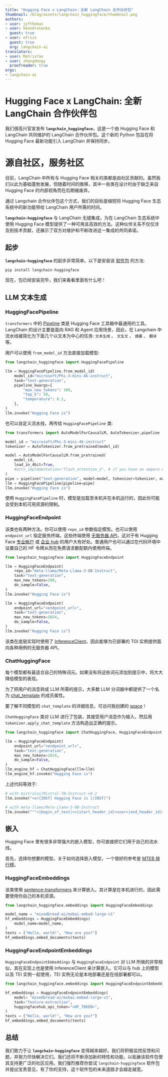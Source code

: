 ```yaml
---
title: "Hugging Face x LangChain：全新 LangChain 合作伙伴包"
thumbnail: /blog/assets/langchain_huggingface/thumbnail.png
authors:
- user: jofthomas
- user: kkondratenko
  guest: true
- user: efriis
  guest: true
  org: langchain-ai
translators:
- user: MatrixYao
- user: zhongdongy
  proofreader: true
orgs:
- langchain-ai
---
```

# Hugging Face x LangChain: 全新 LangChain 合作伙伴包

我们很高兴官宣发布 **`langchain_huggingface`**，这是一个由 Hugging Face 和 LangChain 共同维护的 LangChain 合作伙伴包。这个新的 Python 包旨在将 Hugging Face 最新功能引入 LangChain 并保持同步。

# 源自社区，服务社区

目前，LangChain 中所有与 Hugging Face 相关的类都是由社区贡献的。虽然我们以此为基础蓬勃发展，但随着时间的推移，其中一些类在设计时由于缺乏来自 Hugging Face 的内部视角而在后期被废弃。

通过 Langchain 合作伙伴包这个方式，我们的目标是缩短将 Hugging Face 生态系统中的新功能带给 LangChain 用户所需的时间。

**`langchain-huggingface`** 与 LangChain 无缝集成，为在 LangChain 生态系统中使用 Hugging Face 模型提供了一种可用且高效的方法。这种伙伴关系不仅仅涉及到技术贡献，还展示了双方对维护和不断改进这一集成的共同承诺。

## **起步**

**`langchain-huggingface`** 的起步非常简单。以下是安装该 [软件包](https://github.com/langchain-ai/langchain/tree/master/libs/partners/huggingface) 的方法:

```python
pip install langchain-huggingface
```

现在，包已经安装完毕，我们来看看里面有什么吧！

## LLM 文本生成

### HuggingFacePipeline

`transformers` 中的 [Pipeline](https://huggingface.co/docs/transformers/main_classes/pipelines) 类是 Hugging Face 工具箱中最通用的工具。LangChain 的设计主要是面向 RAG 和 Agent 应用场景，因此，在 Langchain 中流水线被简化为下面几个以文本为中心的任务: `文本生成` 、 `文生文` 、 `摘要` 、 `翻译` 等。

用户可以使用 `from_model_id` 方法直接加载模型:

```python
from langchain_huggingface import HuggingFacePipeline

llm = HuggingFacePipeline.from_model_id(
    model_id="microsoft/Phi-3-mini-4k-instruct",
    task="text-generation",
    pipeline_kwargs={
        "max_new_tokens": 100,
        "top_k": 50,
        "temperature": 0.1,
    },
)
llm.invoke("Hugging Face is")
```

也可以自定义流水线，再传给 `HuggingFacePipeline` 类:

```python
from transformers import AutoModelForCausalLM, AutoTokenizer,pipeline

model_id = "microsoft/Phi-3-mini-4k-instruct"
tokenizer = AutoTokenizer.from_pretrained(model_id)

model = AutoModelForCausalLM.from_pretrained(
    model_id,
    load_in_4bit=True,
    #attn_implementation="flash_attention_2", # if you have an ampere GPU
)
pipe = pipeline("text-generation", model=model, tokenizer=tokenizer, max_new_tokens=100, top_k=50, temperature=0.1)
llm = HuggingFacePipeline(pipeline=pipe)
llm.invoke("Hugging Face is")
```

使用 `HuggingFacePipeline` 时，模型是加载至本机并在本机运行的，因此你可能会受到本机可用资源的限制。

### HuggingFaceEndpoint

该类也有两种方法。你可以使用 `repo_id` 参数指定模型。也可以使用 `endpoint_url` 指定服务终端，这些终端使用 [无服务器 API](https://huggingface.co/inference-api/serverless)，这对于有 Hugging Face [专业帐户](https://huggingface.co/subscribe/pro) 或 [企业 hub](https://huggingface.co/enterprise) 的用户大有好处。普通用户也可以通过在代码环境中设置自己的 HF 令牌从而在免费请求数配额内使用终端。

```python
from langchain_huggingface import HuggingFaceEndpoint

llm = HuggingFaceEndpoint(
    repo_id="meta-llama/Meta-Llama-3-8B-Instruct",
    task="text-generation",
    max_new_tokens=100,
    do_sample=False,
)
llm.invoke("Hugging Face is")
```

```python
llm = HuggingFaceEndpoint(
    endpoint_url="<endpoint_url>",
    task="text-generation",
    max_new_tokens=1024,
    do_sample=False,
)
llm.invoke("Hugging Face is")
```

该类在底层实现时使用了 [InferenceClient](https://huggingface.co/docs/huggingface_hub/en/package_reference/inference_client)，因此能够为已部署的 TGI 实例提供面向各种用例的无服务器 API。

### ChatHuggingFace

每个模型都有最适合自己的特殊词元。如果没有将这些词元添加到提示中，将大大降低模型的表现。

为了把用户的消息转成 LLM 所需的提示，大多数 LLM 分词器中都提供了一个名为 [chat_template](https://huggingface.co/docs/transformers/chat_templated) 的成员属性。

要了解不同模型的 `chat_template` 的详细信息，可访问我创建的 [space](https://huggingface.co/spaces/Jofthomas/Chat_template_viewer)！

`ChatHuggingFace` 类对 LLM 进行了包装，其接受用户消息作为输入，然后用 `tokenizer.apply_chat_template` 方法构造出正确的提示。

```python
from langchain_huggingface import ChatHuggingFace, HuggingFaceEndpoint

llm = HuggingFaceEndpoint(
    endpoint_url="<endpoint_url>",
    task="text-generation",
    max_new_tokens=1024,
    do_sample=False,
)
llm_engine_hf = ChatHuggingFace(llm=llm)
llm_engine_hf.invoke("Hugging Face is")
```

上述代码等效于:

```python
# with mistralai/Mistral-7B-Instruct-v0.2
llm.invoke("<s>[INST] Hugging Face is [/INST]")

# with meta-llama/Meta-Llama-3-8B-Instruct
llm.invoke("""<|begin_of_text|><|start_header_id|>user<|end_header_id|>Hugging Face is<|eot_id|><|start_header_id|>assistant<|end_header_id|>""")
```

## 嵌入

Hugging Face 里有很多非常强大的嵌入模型，你可直接把它们用于自己的流水线。

首先，选择你想要的模型。关于如何选择嵌入模型，一个很好的参考是 [MTEB 排行榜](https://huggingface.co/spaces/mteb/leaderboard)。

### HuggingFaceEmbeddings

该类使用 [sentence-transformers](https://sbert.net/) 来计算嵌入。其计算是在本机进行的，因此需要使用你自己的本机资源。

```python
from langchain_huggingface.embeddings import HuggingFaceEmbeddings

model_name = "mixedbread-ai/mxbai-embed-large-v1"
hf_embeddings = HuggingFaceEmbeddings(
    model_name=model_name,
)
texts = ["Hello, world!", "How are you?"]
hf_embeddings.embed_documents(texts)
```

### HuggingFaceEndpointEmbeddings

`HuggingFaceEndpointEmbeddings` 与 `HuggingFaceEndpoint` 对 LLM 所做的非常相似，其在实现上也是使用 InferenceClient 来计算嵌入。它可以与 hub 上的模型以及 TEI 实例一起使用，TEI 实例无论是本地部署还是在线部署都可以。

```python
from langchain_huggingface.embeddings import HuggingFaceEndpointEmbeddings

hf_embeddings = HuggingFaceEndpointEmbeddings(
    model= "mixedbread-ai/mxbai-embed-large-v1",
    task="feature-extraction",
    huggingfacehub_api_token="<HF_TOKEN>",
)
texts = ["Hello, world!", "How are you?"]
hf_embeddings.embed_documents(texts)
```

## 总结

我们致力于让 **`langchain-huggingface`** 变得越来越好。我们将积极监控反馈和问题，并努力尽快解决它们。我们还将不断添加新的特性和功能，以拓展该软件包使其支持更广泛的社区应用。我们强烈推荐你尝试 `langchain-huggingface` 软件包并提出宝贵意见，有了你的支持，这个软件包的未来道路才会越走越宽。

